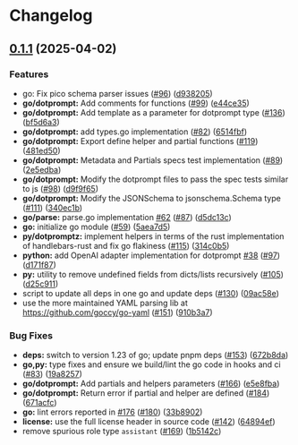 # Changelog

## [0.1.1](https://github.com/AbeJLazaro/dotprompt-lazaro/compare/dotprompt-go-v0.1.0...dotprompt-go-0.1.1) (2025-04-02)


### Features

* go: Fix pico schema parser issues ([#96](https://github.com/AbeJLazaro/dotprompt-lazaro/issues/96)) ([d938205](https://github.com/AbeJLazaro/dotprompt-lazaro/commit/d938205f28c96cd42a399797c121961d1d146344))
* **go/dotprompt:** Add comments for functions ([#99](https://github.com/AbeJLazaro/dotprompt-lazaro/issues/99)) ([e44ce35](https://github.com/AbeJLazaro/dotprompt-lazaro/commit/e44ce350803f67b39e006106656423e21ed2d850))
* **go/dotprompt:** Add template as a parameter for dotprompt type ([#136](https://github.com/AbeJLazaro/dotprompt-lazaro/issues/136)) ([bf5d6a3](https://github.com/AbeJLazaro/dotprompt-lazaro/commit/bf5d6a36d5999493e090be848014bf3f5a7ca54e))
* **go/dotprompt:** add types.go implementation ([#82](https://github.com/AbeJLazaro/dotprompt-lazaro/issues/82)) ([6514fbf](https://github.com/AbeJLazaro/dotprompt-lazaro/commit/6514fbf27c35ab60dea6968f167b103236da7a77))
* **go/dotprompt:** Export define helper and partial functions ([#119](https://github.com/AbeJLazaro/dotprompt-lazaro/issues/119)) ([481ed50](https://github.com/AbeJLazaro/dotprompt-lazaro/commit/481ed5034233f9158407a38a348c7b0a8cd88ff6))
* **go/dotprompt:** Metadata and Partials specs test implementation  ([#89](https://github.com/AbeJLazaro/dotprompt-lazaro/issues/89)) ([2e5edba](https://github.com/AbeJLazaro/dotprompt-lazaro/commit/2e5edbaec59923e2136472302ae5bc5c29d31957))
* **go/dotprompt:** Modify the dotprompt files to pass the spec tests similar to js ([#98](https://github.com/AbeJLazaro/dotprompt-lazaro/issues/98)) ([d9f9f65](https://github.com/AbeJLazaro/dotprompt-lazaro/commit/d9f9f6510b4612049c2a004dd530cae60ebd0398))
* **go/dotprompt:** Modify the JSONSchema to jsonschema.Schema type ([#111](https://github.com/AbeJLazaro/dotprompt-lazaro/issues/111)) ([340ec1b](https://github.com/AbeJLazaro/dotprompt-lazaro/commit/340ec1b1c36554043cf9ac0ad7c423161971f202))
* **go/parse:** parse.go implementation [#62](https://github.com/AbeJLazaro/dotprompt-lazaro/issues/62) ([#87](https://github.com/AbeJLazaro/dotprompt-lazaro/issues/87)) ([d5dc13c](https://github.com/AbeJLazaro/dotprompt-lazaro/commit/d5dc13c0bf0437875a3b133511ffed474a8b3bf9))
* **go:** initialize go module ([#59](https://github.com/AbeJLazaro/dotprompt-lazaro/issues/59)) ([5aea7d5](https://github.com/AbeJLazaro/dotprompt-lazaro/commit/5aea7d5bb8ffe030b9dc267156886b1c946f693d))
* **py/dotpromptz:** implement helpers in terms of the rust implementation of handlebars-rust and fix go flakiness ([#115](https://github.com/AbeJLazaro/dotprompt-lazaro/issues/115)) ([314c0b5](https://github.com/AbeJLazaro/dotprompt-lazaro/commit/314c0b5182aaad25bf4cfccb8207faa60f63256f))
* **python:** add OpenAI adapter implementation for dotprompt [#38](https://github.com/AbeJLazaro/dotprompt-lazaro/issues/38) ([#97](https://github.com/AbeJLazaro/dotprompt-lazaro/issues/97)) ([d171f87](https://github.com/AbeJLazaro/dotprompt-lazaro/commit/d171f8792ecf08f446e18ea3bbd5309cafa1d8a3))
* **py:** utility to remove undefined fields from dicts/lists recursively ([#105](https://github.com/AbeJLazaro/dotprompt-lazaro/issues/105)) ([d25c911](https://github.com/AbeJLazaro/dotprompt-lazaro/commit/d25c911bc1e84e5691b961a4c38a8bcd73c80aa0))
* script to update all deps in one go and update deps ([#130](https://github.com/AbeJLazaro/dotprompt-lazaro/issues/130)) ([09ac58e](https://github.com/AbeJLazaro/dotprompt-lazaro/commit/09ac58e4512fae817a63f731ac0db80967842436))
* use the more maintained YAML parsing lib at https://github.com/goccy/go-yaml ([#151](https://github.com/AbeJLazaro/dotprompt-lazaro/issues/151)) ([910b3a7](https://github.com/AbeJLazaro/dotprompt-lazaro/commit/910b3a72f3756296c3b01b96936a5bc4c9fa88ef))


### Bug Fixes

* **deps:** switch to version 1.23 of go; update pnpm deps ([#153](https://github.com/AbeJLazaro/dotprompt-lazaro/issues/153)) ([672b8da](https://github.com/AbeJLazaro/dotprompt-lazaro/commit/672b8da68e784abd17a14f9f1f292d9b65b88a80))
* **go,py:** type fixes and ensure we build/lint the go code in hooks and ci ([#83](https://github.com/AbeJLazaro/dotprompt-lazaro/issues/83)) ([19a8257](https://github.com/AbeJLazaro/dotprompt-lazaro/commit/19a8257f4f73b776229d5324a0366fd9a79c20aa))
* **go/dotprompt:** Add partials and helpers parameters ([#166](https://github.com/AbeJLazaro/dotprompt-lazaro/issues/166)) ([e5e8fba](https://github.com/AbeJLazaro/dotprompt-lazaro/commit/e5e8fba19c9a2d5f2b9b73c758f759883baf79e4))
* **go/dotprompt:** Return error if partial and helper are defined ([#184](https://github.com/AbeJLazaro/dotprompt-lazaro/issues/184)) ([671acfc](https://github.com/AbeJLazaro/dotprompt-lazaro/commit/671acfc2c0b3bc4c9f5ae50b4c5a89422d54fa50))
* **go:** lint errors reported in [#176](https://github.com/AbeJLazaro/dotprompt-lazaro/issues/176) ([#180](https://github.com/AbeJLazaro/dotprompt-lazaro/issues/180)) ([33b8902](https://github.com/AbeJLazaro/dotprompt-lazaro/commit/33b89021a268c376a5aa48c79fe52b5d6d548ec4))
* **license:** use the full license header in source code ([#142](https://github.com/AbeJLazaro/dotprompt-lazaro/issues/142)) ([64894ef](https://github.com/AbeJLazaro/dotprompt-lazaro/commit/64894ef898876b861c6c244d522f634cd8fcc842))
* remove spurious role type `assistant` ([#169](https://github.com/AbeJLazaro/dotprompt-lazaro/issues/169)) ([1b5142c](https://github.com/AbeJLazaro/dotprompt-lazaro/commit/1b5142c4a7ad20ef722d438cefa0b93a82d7adbb))
